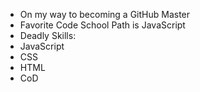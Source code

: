 * On my way to becoming a GitHub Master
* Favorite Code School Path is JavaScript
* Deadly Skills:
* JavaScript
* CSS
* HTML
* CoD